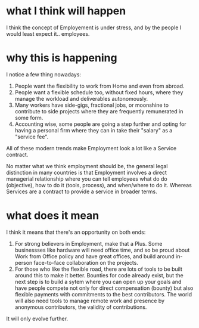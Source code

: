 # what I think will happen

I think the concept of Employement is under stress, and by the people I would least expect it.. employees.

# why this is happening

I notice a few thing nowadays:
1. People want the flexibility to work from Home and even from abroad.
2. People want a flexible schedule too, without fixed hours, where they manage the workload and deliverables autonomously.
3. Many workers have side-gigs, fractional jobs, or moonshine to contribute to side projects where they are frequently remunerated in some form.
4. Accounting wise, some people are going a step further and opting for having a personal firm where they can in take their "salary" as a "service fee".

All of these modern trends make Employment look a lot like a Service contract.

No matter what we think employment should be, the general legal distinction in many countries is that Employment involves a direct managerial relationship where you can tell employees what do do (objective), how to do it (tools, process), and when/where to do it. Whereas Services are a contract to provide a service in broader terms.

# what does it mean

I think it means that there's an opportunity on both ends:
1. For strong believers in Employment, make that a Plus. Some businessses like hardware will need office time, and so be proud about Work from Office policy and have great offices, and build around in-person face-to-face collaboration on the projects.
2. For those who like the flexible road, there are lots of tools to be built around this to make it better. Bounties for code already exist, but the next step is to build a sytem where you can open up your goals and have people compete not only for direct compensation (bounty) but also flexible payments with commitments to the best contributors. The world will also need tools to manage remote work and presence by anonymous contributors, the validity of contributions.

It will only evolve further.
